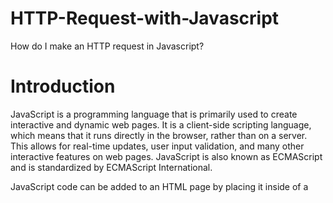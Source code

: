 # HTTP-Request-with-Javascript
How do I make an HTTP request in Javascript?

# Introduction 
JavaScript is a programming language that is primarily used to create interactive and dynamic web pages. It is a client-side scripting language, which means that it runs directly in the browser, rather than on a server. This allows for real-time updates, user input validation, and many other interactive features on web pages. JavaScript is also known as ECMAScript and is standardized by ECMAScript International.

JavaScript code can be added to an HTML page by placing it inside of a <script> tag, and it can also be included as an external file by linking to it with the src attribute.

JavaScript is also widely used outside of web development, for example, in the development of mobile apps with frameworks like React Native, desktop apps with Electron, and even for server-side development with Node.js.

In summary, JavaScript is a versatile, high-level programming language that allows developers to create interactive and dynamic web pages, and it's also used in a wide variety of other applications as well.

## here we go
There are several ways to make an HTTP request in JavaScript, but the most commonly used method is the XMLHttpRequest object, which is built into most web browsers. Here is an example of how to use the XMLHttpRequest object to make a GET request to a server:

```
var xhr = new XMLHttpRequest();
xhr.open("GET", "https://example.com", true);
xhr.onreadystatechange = function() {
    if (xhr.readyState === 4 && xhr.status === 200) {
        console.log(xhr.responseText);
    }
};
xhr.send();
```

You can also use the Fetch API which is more modern, simple and easy to use.

```
fetch('https://example.com')
  .then(response => response.text())
  .then(data => console.log(data))
```

You can also use any other javascript libraries like Axios, jQuery etc.

```
axios.get('https://example.com').then(response => {
  console.log(response.data);
});
```
```
$.get('https://example.com', function(data) {
  console.log(data);
});
```

It's important to note that while XMLHttpRequest is supported by most web browsers, it is considered an "old" technology and the Fetch API is considered a more modern and simpler option.

